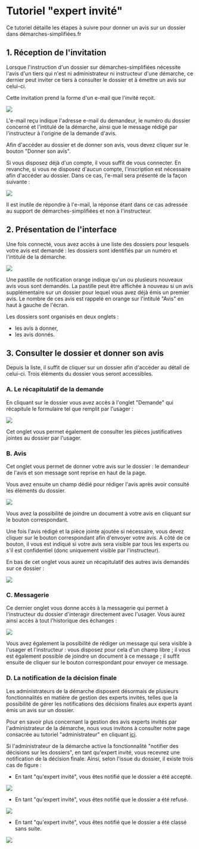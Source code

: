 # Tutoriel "expert invité"

Ce tutoriel détaille les étapes à suivre pour donner un avis sur un dossier dans démarches-simplifiées.fr

## 1. Réception de l'invitation

Lorsque l'instruction d'un dossier sur démarches-simplifiées nécessite l'avis d'un tiers qui n'est ni administrateur ni instructeur d'une démarche, ce dernier peut inviter ce tiers à consulter le dossier et à émettre un avis sur celui-ci.&#x20;

Cette invitation prend la forme d'un e-mail que l'invité reçoit.&#x20;

![](<../.gitbook/assets/image (12) (1) (1) (1).png>)

L'e-mail reçu indique l'adresse e-mail du demandeur, le numéro du dossier concerné et l'intitulé de la démarche, ainsi que le message rédigé par l'instructeur à l'origine de la demande d'avis.&#x20;

Afin d'accéder au dossier et de donner son avis, vous devez cliquer sur le bouton "Donner son avis".

Si vous disposez déjà d'un compte, il vous suffit de vous connecter. En revanche, si vous ne disposez d'aucun compte, l'inscription est nécessaire afin d'accéder au dossier. Dans ce cas, l'e-mail sera présenté de la façon suivante :

![](<../.gitbook/assets/image (13) (1).png>)

Il est inutile de répondre à l'e-mail, la réponse étant dans ce cas adressée au support de démarches-simplifiées et non à l'instructeur.&#x20;

## 2. Présentation de l'interface

Une fois connecté, vous avez accès à une liste des dossiers pour lesquels votre avis est demandé : les dossiers sont identifiés par un numéro et l'intitulé de la démarche.

![](<../.gitbook/assets/image (14) (1) (1).png>)

Une pastille de notification orange indique qu'un ou plusieurs nouveaux avis vous sont demandés. La pastille peut être affichée à nouveau si un avis supplémentaire sur un dossier pour lequel vous avez déjà émis un premier avis. Le nombre de ces avis est rappelé en orange sur l'intitulé "Avis" en haut à gauche de l'écran.&#x20;

Les dossiers sont organisés en deux onglets :

* les avis à donner,
* les avis donnés.

## 3. Consulter le dossier et donner son avis

Depuis la liste, il suffit de cliquer sur un dossier afin d'accéder au détail de celui-ci. Trois éléments du dossier vous seront accessibles.&#x20;

### A. Le récapitulatif de la demande

En cliquant sur le dossier vous avez accès à l'onglet "Demande" qui récapitule le formulaire tel que remplit par l'usager :

![](<../.gitbook/assets/image (15) (1).png>)

Cet onglet vous permet également de consulter les pièces justificatives jointes au dossier par l'usager.

### B. Avis

Cet onglet vous permet de donner votre avis sur le dossier : le demandeur de l'avis et son message sont reprise en haut de la page.&#x20;

Vous avez ensuite un champ dédié pour rédiger l'avis après avoir consulté les éléments du dossier.

![](<../.gitbook/assets/image (16) (1) (1).png>)

Vous avez la possibilité de joindre un document à votre avis en cliquant sur le bouton correspondant.&#x20;

Une fois l'avis rédigé et la pièce jointe ajoutée si nécessaire, vous devez cliquer sur le bouton correspondant afin d'envoyer votre avis. A côté de ce bouton, il vous est indiqué si votre avis sera visible par tous les experts ou s'il est confidentiel (donc uniquement visible par l'instructeur).

En bas de cet onglet vous aurez un récapitulatif des autres avis demandés sur ce dossier :

![](<../.gitbook/assets/image (18) (1) (1) (1).png>)

### C. Messagerie&#x20;

Ce dernier onglet vous donne accès à la messagerie qui permet à l'instructeur du dossier d'interagir directement avec l'usager. Vous aurez ainsi accès à tout l'historique des échanges :

![](<../.gitbook/assets/image (19) (1).png>)

Vous avez également la possibilité de rédiger un message qui sera visible à l'usager et l'instructeur : vous disposez pour cela d'un champ libre ; il vous est également possible de joindre un document à ce message ; il suffit ensuite de cliquer sur le bouton correspondant pour envoyer ce message.

### **D. La notification de la décision finale**&#x20;

Les administrateurs de la démarche disposent désormais de plusieurs fonctionnalités en matière de gestion des experts invités, telles que la possibilité de gérer les notifications des décisions finales aux experts ayant émis un avis sur un dossier.&#x20;

Pour en savoir plus concernant la gestion des avis experts invités par l'administrateur de la démarche, nous vous invitons à consulter notre page consacrée au tutoriel "administrateur" en cliquant [ici](https://doc.demarches-simplifiees.fr/tutoriels/tutoriel-administrateur).

Si l'administrateur de la démarche active la fonctionnalité "notifier des décisions sur les dossiers", en tant qu'expert invité, vous recevrez une notification de la décision finale. Ainsi, selon l'issue du dossier, il existe trois cas de figure :&#x20;

* En tant "qu'expert invité", vous êtes notifié que le dossier a été accepté.&#x20;

![](<../.gitbook/assets/image (45) (1).png>)

* En tant "qu'expert invité", vous êtes notifié que le dossier a été refusé.&#x20;

![](<../.gitbook/assets/image (46) (1).png>)

* En tant "qu'expert invité", vous êtes notifié que le dossier a été classé sans suite.&#x20;

![](<../.gitbook/assets/image (47).png>)

###
